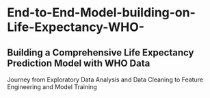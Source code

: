 # End-to-End-Model-building-on-Life-Expectancy-WHO-
## Building a Comprehensive Life Expectancy Prediction Model with WHO Data 
Journey from Exploratory Data Analysis and Data Cleaning to Feature Engineering and Model Training

